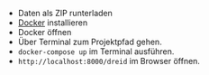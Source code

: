 - Daten als ZIP runterladen
- [Docker](https://www.docker.com/products/docker-desktop/) installieren
- Docker öffnen
- Über Terminal zum Projektpfad gehen.
- `docker-compose up` im Terminal ausführen.
- `http://localhost:8000/dreid` im Browser öffnen.
